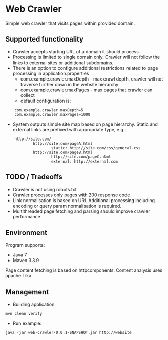 # Web Crawler

Simple web crawler that visits pages within provided domain.

## Supported functionality

* Crawler accepts starting URL of a domain it should process
* Processing is limited to single domain only. Crawler will not follow the links to external sites or additional subdomains.
* There is an option to configure additional restrictions related to page processing in application.properties
    * com.example.crawler.maxDepth - max crawl depth, crawler will not traverse further down in the website hierarchy
    * com.example.crawler.maxPages - max pages that crawler can collect
    * default configuration is:
```
    com.example.crawler.maxDepth=5
    com.example.crawler.maxPages=1000
```
* System outputs simple site map based on page hierarchy. Static and external links are prefixed with appropriate type, e.g.:
```
    http://site.com/
            http://site.com/pageA.html
                    static: http://site.com/css/general.css
            http://site.com/pageB.html
                    http://site.com/pageC.html
                    external: http://external.com
```

## TODO / Tradeoffs

* Crawler is not using robots.txt
* Crawler processes only pages with 200 response code
* Link normalisation is based on URI. Additional processing including encoding or query param normalisation is required.
* Multithreaded page fetching and parsing should improve crawler performance

## Environment

Program supports:
* Java 7
* Maven 3.3.9

Page content fetching is based on httpcomponents. Content analysis uses apache Tika

## Management

* Building application:
```
mvn clean verify
```
* Run example:
```
java -jar web-crawler-0.0.1-SNAPSHOT.jar http://website
```
